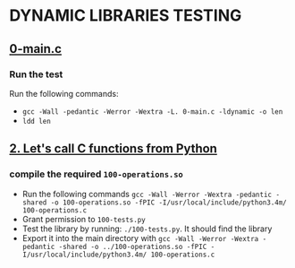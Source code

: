 # DYNAMIC LIBRARIES TESTING

## [0-main.c](0-main.c)

### Run the test

Run the following commands:

* ```gcc -Wall -pedantic -Werror -Wextra -L. 0-main.c -ldynamic -o len```
* ```ldd len```

## [2. Let's call C functions from Python](100-tests.py)

### compile the required ```100-operations.so```

* Run the following commands ```gcc -Wall -Werror -Wextra -pedantic -shared -o 100-operations.so -fPIC -I/usr/local/include/python3.4m/ 100-operations.c```
* Grant permission to ```100-tests.py```
* Test the library by running: ```./100-tests.py```. It should find the library
* Export it into the main directory with ```gcc -Wall -Werror -Wextra -pedantic -shared -o ../100-operations.so -fPIC -I/usr/local/include/python3.4m/ 100-operations.c```
